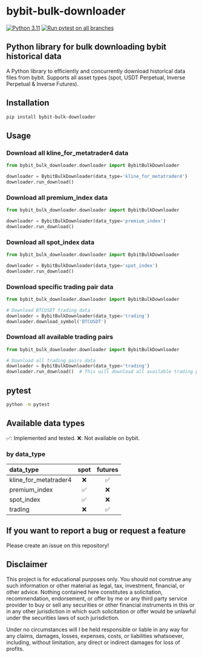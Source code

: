 # bybit-bulk-downloader

[![Python 3.11](https://img.shields.io/badge/python-3.11-blue.svg)](https://www.python.org/downloads/release/python-3110//)
[![Run pytest on all branches](https://github.com/aoki-h-jp/bybit-bulk-downloader/actions/workflows/pytest.yaml/badge.svg)](https://github.com/aoki-h-jp/bybit-bulk-downloader/actions/workflows/pytest.yaml)

## Python library for bulk downloading bybit historical data

A Python library to efficiently and concurrently download historical data files from bybit. Supports all asset types (spot, USDT Perpetual, Inverse Perpetual &amp; Inverse Futures).

## Installation

```bash
pip install bybit-bulk-downloader
```

## Usage

### Download all kline_for_metatrader4 data

```python
from bybit_bulk_downloader.downloader import BybitBulkDownloader

downloader = BybitBulkDownloader(data_type='kline_for_metatrader4')
downloader.run_download()
```

### Download all premium_index data

```python
from bybit_bulk_downloader.downloader import BybitBulkDownloader

downloader = BybitBulkDownloader(data_type='premium_index')
downloader.run_download()
```

### Download all spot_index data

```python
from bybit_bulk_downloader.downloader import BybitBulkDownloader

downloader = BybitBulkDownloader(data_type='spot_index')
downloader.run_download()
```

### Download specific trading pair data

```python
from bybit_bulk_downloader.downloader import BybitBulkDownloader

# Download BTCUSDT trading data
downloader = BybitBulkDownloader(data_type='trading')
downloader.download_symbol('BTCUSDT')
```

### Download all available trading pairs

```python
from bybit_bulk_downloader.downloader import BybitBulkDownloader

# Download all trading pairs data
downloader = BybitBulkDownloader(data_type='trading')
downloader.run_download()  # This will download all available trading pairs
```

## pytest

```bash
python -m pytest
```

## Available data types

✅: Implemented and tested. ❌: Not available on bybit.

### by data_type

| data_type             | spot | futures |
| :-------------------- | :--: | :--: |
| kline_for_metatrader4 | ❌   | ✅   |
| premium_index         | ✅   | ❌   |
| spot_index            | ✅   | ❌   |
| trading               | ❌   | ✅   |

## If you want to report a bug or request a feature

Please create an issue on this repository!

## Disclaimer

This project is for educational purposes only. You should not construe any such information or other material as legal,
tax, investment, financial, or other advice. Nothing contained here constitutes a solicitation, recommendation,
endorsement, or offer by me or any third party service provider to buy or sell any securities or other financial
instruments in this or in any other jurisdiction in which such solicitation or offer would be unlawful under the
securities laws of such jurisdiction.

Under no circumstances will I be held responsible or liable in any way for any claims, damages, losses, expenses, costs,
or liabilities whatsoever, including, without limitation, any direct or indirect damages for loss of profits.
